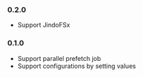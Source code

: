 ### 0.2.0
- Support JindoFSx

### 0.1.0

- Support parallel prefetch job
- Support configurations by setting values

